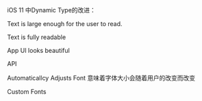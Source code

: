iOS 11 中Dynamic Type的改进：

Text is large enough for the user to read.

Text is fully readable

App UI looks beautiful



API

Automaticallcy Adjusts Font 意味着字体大小会随着用户的改变而改变



Custom Fonts